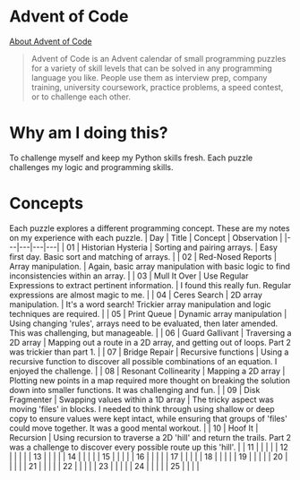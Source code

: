 # Advent of Code
[About Advent of Code](https://adventofcode.com/2024/about)
> Advent of Code is an Advent calendar of small programming puzzles for a variety of skill levels that can be solved in any programming language you like. People use them as interview prep, company training, university coursework, practice problems, a speed contest, or to challenge each other.

# Why am I doing this?
To challenge myself and keep my Python skills fresh. 
Each puzzle challenges my logic and programming skills. 

# Concepts
Each puzzle explores a different programming concept. These are my notes on my experience with each puzzle.
| Day | Title | Concept | Observation |
|---|---|---|---|
| 01 | Historian Hysteria | Sorting and pairing arrays. | Easy first day. Basic sort and matching of arrays. |
| 02 | Red-Nosed Reports | Array manipulation. | Again, basic array manipulation with basic logic to find inconsistencies within an array. |
| 03 | Mull It Over | Use Regular Expressions to extract pertinent information. | I found this really fun. Regular expressions are almost magic to me. |
| 04 | Ceres Search | 2D array manipulation. | It's a word search! Trickier array manipulation and logic techniques are required. |
| 05 | Print Queue | Dynamic array manipulation | Using changing 'rules', arrays need to be evaluated, then later amended. This was challenging, but manageable.  |
| 06 | Guard Gallivant | Traversing a 2D array | Mapping out a route in a 2D array, and getting out of loops. Part 2 was trickier than part 1. |
| 07 | Bridge Repair | Recursive functions | Using a recursive function to discover all possible combinations of an equation. I enjoyed the challenge.  |
| 08 | Resonant Collinearity | Mapping a 2D array | Plotting new points in a map required more thought on breaking the solution down into smaller functions. It was challenging and fun.  | 
| 09 | Disk Fragmenter | Swapping values within a 1D array | The tricky aspect was moving 'files' in blocks. I needed to think through using shallow or deep copy to ensure values were kept intact, while ensuring that groups of 'files' could move together. It was a good mental workout.  |
| 10 | Hoof It | Recursion | Using recursion to traverse a 2D 'hill' and return the trails. Part 2 was a challenge to discover every possible route up this 'hill'. |
| 11  |  |  |  |
| 12  |  |  |  |
| 13  |  |  |  |
| 14  |  |  |  |
| 15  |  |  |  |
| 16  |  |  |  |
| 17  |  |  |  |
| 18  |  |  |  |
| 19  |  |  |  |
| 20  |  |  |  |
| 21  |  |  |  |
| 22  |  |  |  |
| 23  |  |  |  |
| 24  |  |  |  |
| 25  |  |  |  |